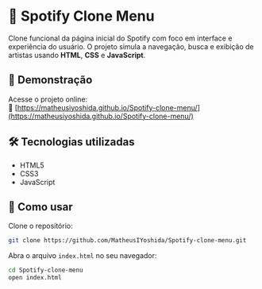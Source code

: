 # 🎵 Spotify Clone Menu

Clone funcional da página inicial do Spotify com foco em interface e experiência do usuário. O projeto simula a navegação, busca e exibição de artistas usando **HTML**, **CSS** e **JavaScript**. 

## 🚀 Demonstração

Acesse o projeto online:  
🔗 [https://matheusiyoshida.github.io/Spotify-clone-menu/](https://matheusiyoshida.github.io/Spotify-clone-menu/)

## 🛠 Tecnologias utilizadas

- HTML5
- CSS3
- JavaScript

## 📁 Como usar


Clone o repositório:

```bash
git clone https://github.com/MatheusIYoshida/Spotify-clone-menu.git
```

Abra o arquivo `index.html` no seu navegador:
```bash
cd Spotify-clone-menu
open index.html
```
